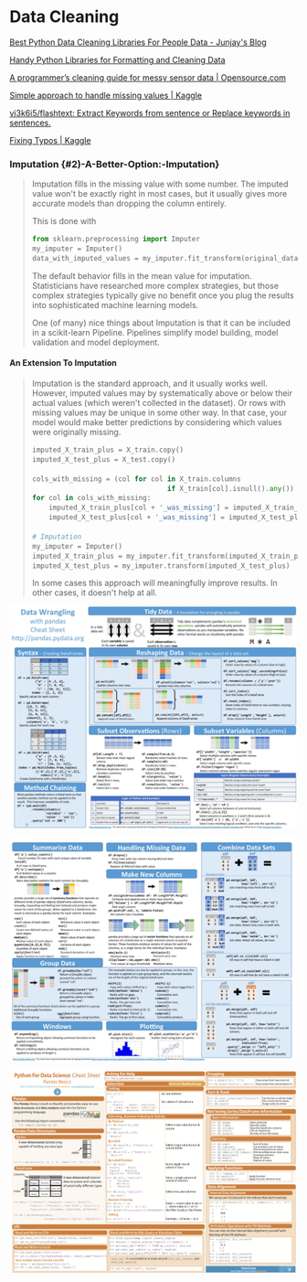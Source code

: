 # Data Cleaning

[Best Python Data Cleaning Libraries For People Data - Junjay's Blog](http://junjaytan.com/blog/python-data-cleaning-people-contact-data/)

[Handy Python Libraries for Formatting and Cleaning Data](https://blog.modeanalytics.com/python-data-cleaning-libraries/)

[A programmer’s cleaning guide for messy sensor data \| Opensource.com](https://opensource.com/article/17/9/messy-sensor-data)

[Simple approach to handle missing values \| Kaggle](https://www.kaggle.com/kostya17/simple-approach-to-handle-missing-values)

[vi3k6i5/flashtext: Extract Keywords from sentence or Replace keywords in sentences.](https://github.com/vi3k6i5/flashtext)

[Fixing Typos \| Kaggle](https://www.kaggle.com/steubk/fixing-typos)

### Imputation {#2)-A-Better-Option:-Imputation}

> Imputation fills in the missing value with some number. The imputed value won't be exactly right in most cases, but it usually gives more accurate models than dropping the column entirely.
>
> This is done with
>
> ```python
> from sklearn.preprocessing import Imputer
> my_imputer = Imputer()
> data_with_imputed_values = my_imputer.fit_transform(original_data)
> ```
>
> The default behavior fills in the mean value for imputation. Statisticians have researched more complex strategies, but those complex strategies typically give no benefit once you plug the results into sophisticated machine learning models.
>
> One \(of many\) nice things about Imputation is that it can be included in a scikit-learn Pipeline. Pipelines simplify model building, model validation and model deployment.

#### An Extension To Imputation

> Imputation is the standard approach, and it usually works well. However, imputed values may by systematically above or below their actual values \(which weren't collected in the dataset\). Or rows with missing values may be unique in some other way. In that case, your model would make better predictions by considering which values were originally missing. 
>
> ```python
> imputed_X_train_plus = X_train.copy()
> imputed_X_test_plus = X_test.copy()
>
> cols_with_missing = (col for col in X_train.columns 
>                                  if X_train[col].isnull().any())
> for col in cols_with_missing:
>     imputed_X_train_plus[col + '_was_missing'] = imputed_X_train_plus[col].isnull()
>     imputed_X_test_plus[col + '_was_missing'] = imputed_X_test_plus[col].isnull()
>
> # Imputation
> my_imputer = Imputer()
> imputed_X_train_plus = my_imputer.fit_transform(imputed_X_train_plus)
> imputed_X_test_plus = my_imputer.transform(imputed_X_test_plus)
> ```
>
> In some cases this approach will meaningfully improve results. In other cases, it doesn't help at all.

![](../.gitbook/assets/image%20%281%29.png)

![](../.gitbook/assets/image%20%2821%29.png)

![](../.gitbook/assets/image%20%2830%29.png)

